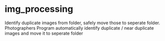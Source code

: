 # img_processing
Identify duplicate images from folder, safely move those to seperate folder.
Photographers 
Program automatically identify duplicate / near duplicate images and move it to seperate folder 
